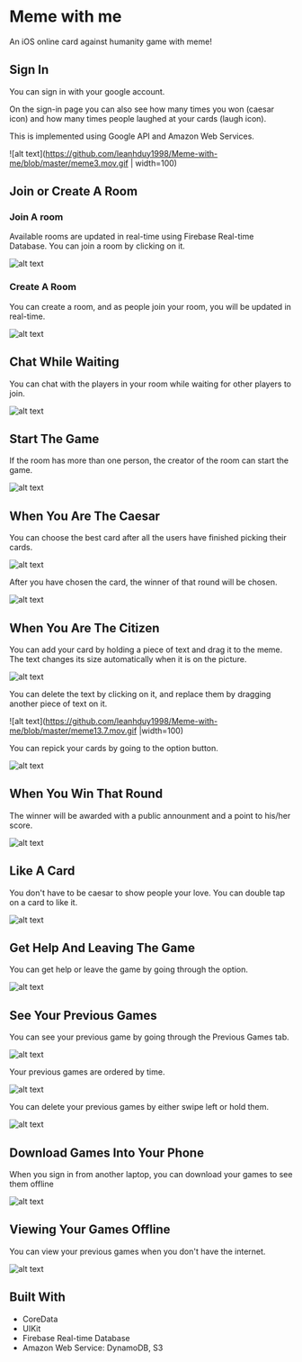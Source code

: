 # Meme with me

An iOS online card against humanity game with meme!

## Sign In

You can sign in with your google account.

On the sign-in page you can also see how many times you won (caesar icon) and how many times people laughed at your cards (laugh icon).

This is implemented using Google API and Amazon Web Services.

![alt text](https://github.com/leanhduy1998/Meme-with-me/blob/master/meme3.mov.gif | width=100)

## Join or Create A Room

### Join A room

Available rooms are updated in real-time using Firebase Real-time Database. You can join a room by clicking on it.

![alt text](https://github.com/leanhduy1998/Meme-with-me/blob/master/meme5.mov.gif)

### Create A Room

You can create a room, and as people join your room, you will be updated in real-time.

![alt text](https://github.com/leanhduy1998/Meme-with-me/blob/master/meme6.mov.gif)


## Chat While Waiting

You can chat with the players in your room while waiting for other players to join.

![alt text](https://github.com/leanhduy1998/Meme-with-me/blob/master/meme7.mov.gif)


## Start The Game

If the room has more than one person, the creator of the room can start the game.

![alt text](https://github.com/leanhduy1998/Meme-with-me/blob/master/meme8.mov.gif)


## When You Are The Caesar

You can choose the best card after all the users have finished picking their cards.

![alt text](https://github.com/leanhduy1998/Meme-with-me/blob/master/meme11.mov.gif)

After you have chosen the card, the winner of that round will be chosen.

![alt text](https://github.com/leanhduy1998/Meme-with-me/blob/master/meme12.mov.gif)


## When You Are The Citizen

You can add your card by holding a piece of text and drag it to the meme.
The text changes its size automatically when it is on the picture.

![alt text](https://github.com/leanhduy1998/Meme-with-me/blob/master/meme13.6.mov.gif)

You can delete the text by clicking on it, and replace them by dragging another piece of text on it.

![alt text](https://github.com/leanhduy1998/Meme-with-me/blob/master/meme13.7.mov.gif |width=100)

You can repick your cards by going to the option button.

![alt text](https://github.com/leanhduy1998/Meme-with-me/blob/master/meme14.mov.gif)


## When You Win That Round

The winner will be awarded with a public announment and a point to his/her score.

![alt text](https://github.com/leanhduy1998/Meme-with-me/blob/master/meme15.mov.gif)


## Like A Card

You don't have to be caesar to show people your love. You can double tap on a card to like it.

![alt text](https://github.com/leanhduy1998/Meme-with-me/blob/master/meme19.mov.gif)


## Get Help And Leaving The Game

You can get help or leave the game by going through the option.

![alt text](https://github.com/leanhduy1998/Meme-with-me/blob/master/meme16.mov.gif)


## See Your Previous Games

You can see your previous game by going through the Previous Games tab.

![alt text](https://github.com/leanhduy1998/Meme-with-me/blob/master/meme17.mov.gif)

Your previous games are ordered by time.

![alt text](https://github.com/leanhduy1998/Meme-with-me/blob/master/meme17.5.mov.gif)

You can delete your previous games by either swipe left or hold them.

![alt text](https://github.com/leanhduy1998/Meme-with-me/blob/master/meme21.mov.gif)


## Download Games Into Your Phone

When you sign in from another laptop, you can download your games to see them offline

![alt text](https://github.com/leanhduy1998/Meme-with-me/blob/master/meme22.mov.gif)


## Viewing Your Games Offline

You can view your previous games when you don't have the internet.

![alt text](https://github.com/leanhduy1998/Meme-with-me/blob/master/meme23.mov.gif)


## Built With

* CoreData
* UIKit
* Firebase Real-time Database
* Amazon Web Service: DynamoDB, S3
